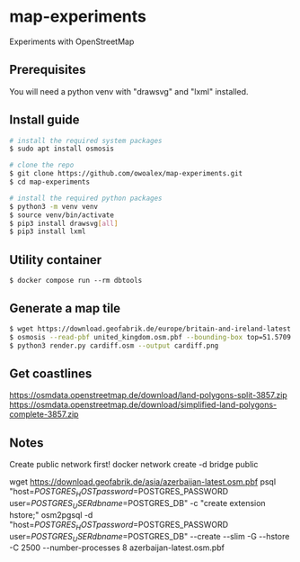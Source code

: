 # map-experiments
Experiments with OpenStreetMap

## Prerequisites

You will need a python venv with "drawsvg" and "lxml" installed.

## Install guide
```bash
# install the required system packages
$ sudo apt install osmosis

# clone the repo
$ git clone https://github.com/owoalex/map-experiments.git
$ cd map-experiments

# install the required python packages
$ python3 -m venv venv
$ source venv/bin/activate
$ pip3 install drawsvg[all]
$ pip3 install lxml
```

## Utility container
```
$ docker compose run --rm dbtools
```

## Generate a map tile
```bash
$ wget https://download.geofabrik.de/europe/britain-and-ireland-latest.osm.pbf
$ osmosis --read-pbf united_kingdom.osm.pbf --bounding-box top=51.5709 left=-3.3062 bottom=51.4159 right=-3.0580 --write-xml cardiff.osm
$ python3 render.py cardiff.osm --output cardiff.png
```

## Get coastlines
https://osmdata.openstreetmap.de/download/land-polygons-split-3857.zip
https://osmdata.openstreetmap.de/download/simplified-land-polygons-complete-3857.zip

## Notes

Create public network first!
docker network create -d bridge public

wget https://download.geofabrik.de/asia/azerbaijan-latest.osm.pbf
psql "host=$POSTGRES_HOST password=$POSTGRES_PASSWORD user=$POSTGRES_USER dbname=$POSTGRES_DB" -c "create extension hstore;"
osm2pgsql -d "host=$POSTGRES_HOST password=$POSTGRES_PASSWORD user=$POSTGRES_USER dbname=$POSTGRES_DB" --create --slim  -G --hstore -C 2500 --number-processes 8 azerbaijan-latest.osm.pbf
